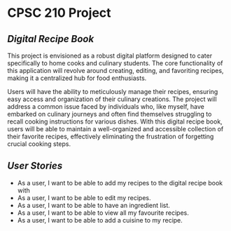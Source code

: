 # CPSC 210 Project

## *Digital Recipe Book*

This project is envisioned as a robust digital platform designed to cater specifically to 
home cooks and culinary students. The core functionality of this application will revolve around creating,
editing, and favoriting recipes, making it a centralized hub for food enthusiasts.

Users will have the ability to meticulously manage their recipes, ensuring easy access and 
organization of their culinary creations. The project will address a common issue faced by individuals 
who, like myself, have embarked on culinary journeys and often find themselves struggling to recall 
cooking instructions for various dishes. With this digital recipe book, users will be able to maintain 
a well-organized and accessible collection of their favorite recipes, effectively eliminating the 
frustration of forgetting crucial cooking steps.

## *User Stories*

- As a user, I want to be able to add my recipes to the digital recipe book with 
- As a user, I want to be able to edit my recipes.
- As a user, I want to be able to have an ingredient list.
- As a user, I want to be able to view all my favourite recipes.
- As a user, I want to be able to add a cuisine to my recipe.

